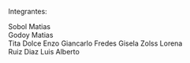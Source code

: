 Integrantes:

Sobol	Matias	
Godoy	Matias	
Tita Dolce	Enzo Giancarlo
Fredes	Gisela
Zolss	Lorena	
Ruiz Diaz	Luis Alberto
